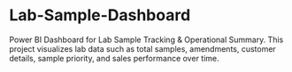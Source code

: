 # Lab-Sample-Dashboard
Power BI Dashboard for Lab Sample Tracking &amp; Operational Summary. This project visualizes lab data such as total samples, amendments, customer details, sample priority, and sales performance over time.
